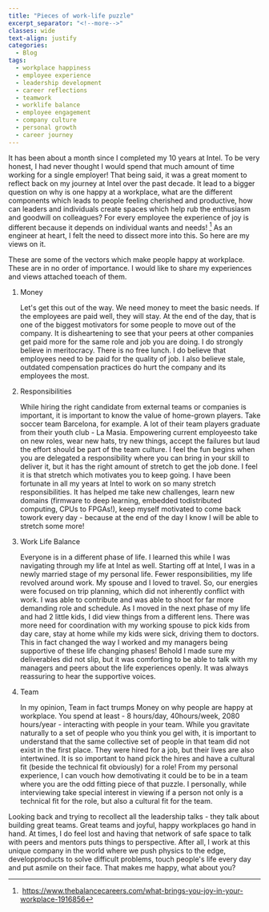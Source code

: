 ```yaml
---
title: "Pieces of work-life puzzle"
excerpt_separator: "<!--more-->"
classes: wide
text-align: justify
categories:
  - Blog
tags:
  - workplace happiness
  - employee experience
  - leadership development
  - career reflections
  - teamwork
  - worklife balance
  - employee engagement
  - company culture
  - personal growth
  - career journey  
---
```


It has been about a month since I completed my 10 years at Intel. To be very honest, I had never thought I would spend that much amount of time working for a single employer! That being said, it was a great moment to reflect back on my journey at Intel over the past decade. It lead to a bigger question on why is one happy at a workplace, what are the different components which leads to people feeling cherished and productive, how can leaders and individuals create spaces which help rub the enthusiasm and goodwill on colleagues? For every employee the experience of joy is different because it depends on individual wants and needs! [^1] As an engineer at heart, I felt the need to dissect more into this. So here are my views on it. 

These are some of the vectors which make people happy at workplace. These are in no order of importance. I would like to share my experiences and views attached toeach of them.  

1. Money   

    Let's get this out of the way. We need money to meet the basic needs. If the employees are paid well, they will stay. At the end of the day, that is one of the biggest motivators for some people to move out of the company. It is disheartening to see that your peers at other companies get paid more for the same role and job you are doing. I do strongly believe in meritocracy. There is no free lunch. I do believe that employees need to be paid for the quality of job. I also believe stale, outdated compensation practices do hurt the company and its employees the most.  

2. Responsibilities   
    
    While hiring the right candidate from external teams or companies is important, it is important to know the value of home-grown players. Take soccer team Barcelona, for example. A lot of their team players graduate from their youth club - La Masia. Empowering current employeesto take on new roles, wear new hats, try new things, accept the failures but laud the effort should be part of the team culture. I feel the fun begins when you are delegated a responsibility where you can bring in your skill to deliver it, but it has the right amount of stretch to get the job done. I feel it is that stretch which motivates you to keep going. I have been fortunate in all my years at Intel to work on so many stretch responsibilities. It has helped me take new challenges, learn new domains (firmware to deep learning, embedded todistributed computing, CPUs to FPGAs!), keep myself motivated to come back towork every day - because at the end of the day I know I will be able to stretch some more! 

3. Work Life Balance   

    Everyone is in a different phase of life. I learned this while I was navigating through my life at Intel as well. Starting off at Intel, I was in a newly married stage of my personal life. Fewer responsibilities, my life revolved around work. My spouse and I loved to travel. So, our energies were focused on trip planning, which did not inherently conflict with work. I was able to contribute and was able to shoot for far more demanding role and schedule. As I moved in the next phase of my life and had 2 little kids, I did view things from a different lens. There was more need for coordination with my working spouse to pick kids from day care, stay at home while my kids were sick, driving them to doctors. This in fact changed the way I worked and my managers being supportive of these life changing phases! Behold I made sure my deliverables did not slip, but it was comforting to be able to talk with my managers and peers about the life experiences openly. It was always reassuring to hear the supportive voices. 

4. Team   
    
    In my opinion, Team in fact trumps Money on why people are happy at workplace. You spend at least - 8 hours/day, 40hours/week, 2080 hours/year - interacting with people in your team. While you gravitate naturally to a set of people who you think you gel with, it is important to understand that the same collective set of people in that team did not exist in the first place. They were hired for a job, but their lives are also intertwined. It is so important to hand pick the hires and have a cultural fit (beside the technical fit obviously) for a role! From my personal experience, I can vouch how demotivating it could be to be in a team where you are the odd fitting piece of that puzzle. I personally, while interviewing take special interest in viewing if a person not only is a technical fit for the role, but also a cultural fit for the team.  

Looking back and trying to recollect all the leadership talks - they talk about building great teams. Great teams and joyful, happy workplaces go hand in hand. At times, I do feel lost and having that network of safe space to talk with peers and mentors puts things to perspective. After all, I work at this unique company in the world where we push physics to the edge, developproducts to solve difficult problems, touch people's life every day and put asmile on their face. That makes me happy, what about you?  

[^1]:  https://www.thebalancecareers.com/what-brings-you-joy-in-your-workplace-1916856